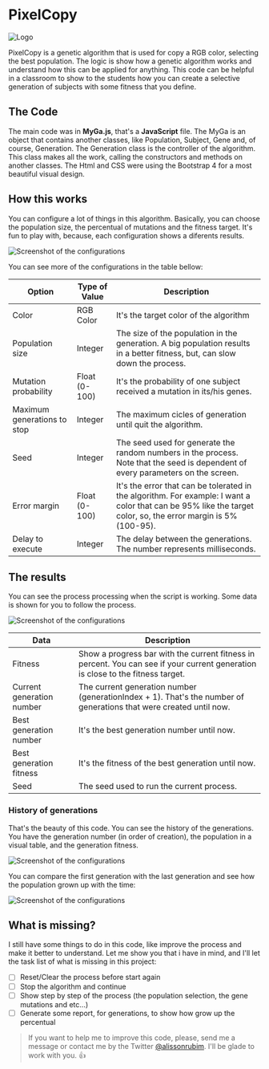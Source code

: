 # PixelCopy
![Logo](https://github.com/alissonrubim/PixelCopy/blob/master/Sourcecode/img/logo_small.png)

PixelCopy is a genetic algorithm that is used for copy a RGB color, selecting the best population. The logic is show how a genetic algorithm works and understand how this can be applied for anything. This code can be helpful in a classroom to show to the students how you can create a selective generation of subjects with some fitness that you define.

## The Code
The main code was in **MyGa.js**, that's a **JavaScript** file. The MyGa is an object that contains another classes, like Population, Subject, Gene and, of course, Generation. The Generation class is the controller of the algorithm. This class makes all the work, calling the constructors and methods on another classes.
The Html and CSS were using the Bootstrap 4 for a most beautiful visual design.

## How this works
You can configure a lot of things in this algorithm. Basically, you can choose the population size, the percentual of mutations and the fitness target. It's fun to play with, because, each configuration shows a diferents results.

![Screenshot of the configurations](https://github.com/alissonrubim/PixelCopy/blob/master/Screenshots/configuration_screenshot.png)

You can see more of the configurations in the table bellow:
 
Option | Type of Value | Description
------------ | ------------- | ------------
Color | RGB Color | It's the target color of the algorithm
Population size | Integer | The size of the population in the generation. A big population results in a better fitness, but, can slow down the process. 
Mutation probability | Float (0-100) | It's the probability of one subject received a mutation in its/his genes.
Maximum generations to stop | Integer | The maximum cicles of generation until quit the algorithm.
Seed | Integer | The seed used for generate the random numbers in the process. Note that the seed is dependent of every parameters on the screen. 
Error margin | Float (0-100) | It's the error that can be tolerated in the algorithm. For example: I want a color that can be 95% like the target color, so, the error margin is 5% (100-95).
Delay to execute | Integer | The delay between the generations. The number represents milliseconds. 

## The results
You can see the process processing when the script is working. Some data is shown for you to follow the process.

![Screenshot of the configurations](https://github.com/alissonrubim/PixelCopy/blob/master/Screenshots/result_screenshot.png)

Data | Description
------------ | -------------
Fitness | Show a progress bar with the current fitness in percent. You can see if your current generation is close to the fitness target.
Current generation number | The current generation number (generationIndex + 1). That's the number of generations that were created until now.
Best generation number | It's the best generation number until now.
Best generation fitness | It's the fitness of the best generation until now.
Seed | The seed used to run the current process.

### History of generations
That's the beauty of this code. You can see the history of the generations. You have the generation number (in order of creation), the population in a visual table, and the generation fitness.

![Screenshot of the configurations](https://github.com/alissonrubim/PixelCopy/blob/master/Screenshots/history_screenshot.png)

You can compare the first generation with the last generation and see how the population grown up with the time:

![Screenshot of the configurations](https://github.com/alissonrubim/PixelCopy/blob/master/Screenshots/first_vs_last_screenshot.png)

## What is missing?
I still have some things to do in this code, like improve the process and make it better to understand. Let me show you that i have in mind, and I'll let the task list of what is missing in this project:

- [ ] Reset/Clear the process before start again
- [ ] Stop the algorithm and continue
- [ ] Show step by step of the process (the population selection, the gene mutations and etc...)
- [ ] Generate some report, for generations, to show how grow up the percentual

> If you want to help me to improve this code, please, send me a message or contact me by the Twitter [@alissonrubim](http://twitter.com/alissonrubim). I'll be glade to work with you. :+1:
